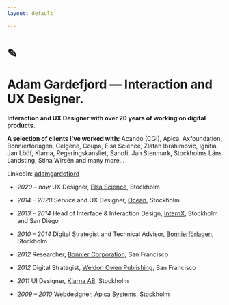 ```yaml
---
layout: default

---
```

# ✎
# Adam Gardefjord — Interaction and UX Designer.

__Interaction and UX Designer with over 20 years of working on digital products.__

__A selection of clients I've worked with:__ Acando (CGI), Apica, Axfoundation, Bonnierförlagen, Celgene, Coupa, Elsa Science, Zlatan Ibrahimovic, Ignitia, Jan Lööf, Klarna, Regeringskansliet, Sanofi, Jan Stenmark, Stock­holms Läns Land­st­ing, Stina Wirsén and many more...

LinkedIn: [adamgardefjord](https://www.linkedin.com/in/gardefjord/)

* _2020 – now_
UX Designer,
[Elsa Science](https://www.elsa.science/), Stockholm

* _2014 – 2020_
Service and UX Designer,
[Ocean](https://www.ocean.xyz), Stockholm

* _2013 – 2014_
Head of Interface & Interaction Design,
[InternX](https://www.theinternx.com/), Stockholm and San Diego

* _2010 – 2014_
Digital Strategist and Technical Advisor, [Bonnierförlagen](https://www.bonnierforlagen.se/), Stockholm

* _2012_ 
Researcher, [Bonnier Corporation](https://www.bonniercorp.com/), San Francisco

* _2012_
Digital Strategist, [Weldon Owen Publishing](https://www.weldonowen.com/), San Francisco

* _2011_
UI Designer, [Klarna AB](https://www.klarna.com/se/),  Stockholm

* _2009 – 2010_ 
Webdesigner, [Apica Systems](https://www.apicasystems.com/),  Stockholm

